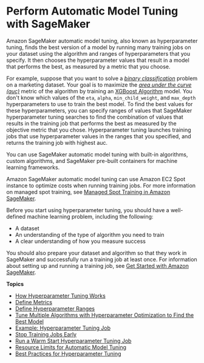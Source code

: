 # Perform Automatic Model Tuning with SageMaker<a name="automatic-model-tuning"></a>

Amazon SageMaker automatic model tuning, also known as hyperparameter tuning, finds the best version of a model by running many training jobs on your dataset using the algorithm and ranges of hyperparameters that you specify\. It then chooses the hyperparameter values that result in a model that performs the best, as measured by a metric that you choose\.

For example, suppose that you want to solve a *[binary classification](https://docs.aws.amazon.com/general/latest/gr/glos-chap.html#binary-classification-model)* problem on a marketing dataset\. Your goal is to maximize the *[area under the curve \(auc\)](https://docs.aws.amazon.com/general/latest/gr/glos-chap.html#AUC)* metric of the algorithm by training an [XGBoost Algorithm](xgboost.md) model\. You don't know which values of the `eta`, `alpha`, `min_child_weight`, and `max_depth` hyperparameters to use to train the best model\. To find the best values for these hyperparameters, you can specify ranges of values that SageMaker hyperparameter tuning searches to find the combination of values that results in the training job that performs the best as measured by the objective metric that you chose\. Hyperparameter tuning launches training jobs that use hyperparameter values in the ranges that you specified, and returns the training job with highest auc\.

You can use SageMaker automatic model tuning with built\-in algorithms, custom algorithms, and SageMaker pre\-built containers for machine learning frameworks\.

Amazon SageMaker automatic model tuning can use Amazon EC2 Spot instance to optimize costs when running training jobs\. For more information on managed spot training, see [Managed Spot Training in Amazon SageMaker](model-managed-spot-training.md)\.

Before you start using hyperparameter tuning, you should have a well\-defined machine learning problem, including the following:
+ A dataset
+ An understanding of the type of algorithm you need to train
+ A clear understanding of how you measure success

You should also prepare your dataset and algorithm so that they work in SageMaker and successfully run a training job at least once\. For information about setting up and running a training job, see [Get Started with Amazon SageMaker](gs.md)\.

**Topics**
+ [How Hyperparameter Tuning Works](automatic-model-tuning-how-it-works.md)
+ [Define Metrics](automatic-model-tuning-define-metrics.md)
+ [Define Hyperparameter Ranges](automatic-model-tuning-define-ranges.md)
+ [Tune Multiple Algorithms with Hyperparameter Optimization to Find the Best Model](multiple-algorithm-hpo.md)
+ [Example: Hyperparameter Tuning Job](automatic-model-tuning-ex.md)
+ [Stop Training Jobs Early](automatic-model-tuning-early-stopping.md)
+ [Run a Warm Start Hyperparameter Tuning Job](automatic-model-tuning-warm-start.md)
+ [Resource Limits for Automatic Model Tuning](automatic-model-tuning-limits.md)
+ [Best Practices for Hyperparameter Tuning](automatic-model-tuning-considerations.md)